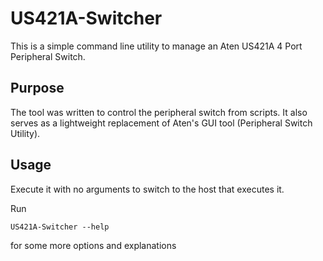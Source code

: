 # US421A-Switcher

This is a simple command line utility to manage an Aten US421A 4 Port Peripheral Switch.

## Purpose

The tool was written to control the peripheral switch from scripts. 
It also serves as a lightweight replacement of Aten's GUI tool (Peripheral Switch Utility). 

## Usage

Execute it with no arguments to switch to the host that executes it.

Run 

    US421A-Switcher --help 
    
for some more options and explanations
